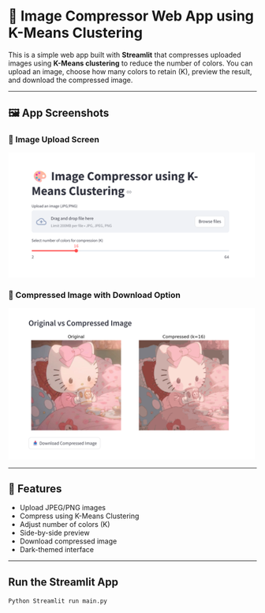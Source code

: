 # 🎨 Image Compressor Web App using K-Means Clustering

This is a simple web app built with **Streamlit** that compresses uploaded images using **K-Means clustering** to reduce the number of colors. You can upload an image, choose how many colors to retain (K), preview the result, and download the compressed image.


---

## 🖼️ App Screenshots

### 🔹 Image Upload Screen
<img src="assets/img2.png" width="500"/>

### 🔹 Compressed Image with Download Option
<img src="assets/img1.png" width="500"/>


---

## 🚀 Features

- Upload JPEG/PNG images
- Compress using K-Means Clustering
- Adjust number of colors (K)
- Side-by-side preview
- Download compressed image
- Dark-themed interface


---

## Run the Streamlit App
```bash
Python Streamlit run main.py

 


